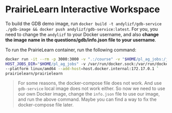 # PrairieLearn Interactive Workspace

To build the GDB demo image, run `docker build -t andylizf/gdb-service ./gdb-image && docker push andylizf/gdb-service:latest`. For you, you need to change the `andylizf` to your Docker username, and also **change the image name in the questions/gdb/info.json file to your username**.

To run the PrairieLearn container, run the following command:

```bash
docker run -it --rm -p 3000:3000 -v ".:/course" -v "$HOME/pl_ag_jobs:/jobs" -e `
HOST_JOBS_DIR="$HOME/pl_ag_jobs" -v /var/run/docker.sock:/var/run/docker.sock `
--platform linux/amd64 --add-host=host.docker.internal:172.17.0.1 `
prairielearn/prairielearn
```

> For some reasons, the docker-compose file does not work. And use `gdb-service` local image does not work either. So now we need to use our own Docker image, change the `info.json` file to use our image, and run the above command. Maybe you can find a way to fix the docker-compose file later.
